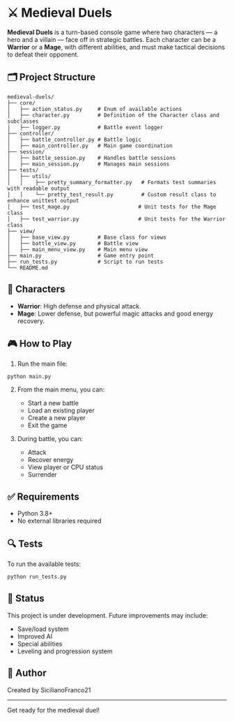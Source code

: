 # ⚔️ Medieval Duels

**Medieval Duels** is a turn-based console game where two characters — a hero and a villain — face off in strategic battles. Each character can be a **Warrior** or a **Mage**, with different abilities, and must make tactical decisions to defeat their opponent.

## 🗂️ Project Structure

```
medieval-duels/
├── core/
│   ├── action_status.py     # Enum of available actions
│   ├── character.py         # Definition of the Character class and subclasses
│   ├── logger.py            # Battle event logger
├── controller/
│   ├── battle_controller.py # Battle logic
│   ├── main_controller.py   # Main game coordination
├── session/
│   ├── battle_session.py    # Handles battle sessions
│   ├── main_session.py      # Manages main sessions
├── tests/
│   ├── utils/               
│   │    ├── pretty_summary_formatter.py   # Formats test summaries with readable output
│   │    └── pretty_test_result.py         # Custom result class to enhance unittest output
│   ├── test_mage.py                      # Unit tests for the Mage class
│   ├── test_warrior.py                   # Unit tests for the Warrior class
├── view/
│   ├── base_view.py         # Base class for views
│   ├── battle_view.py       # Battle view
│   ├── main_menu_view.py    # Main menu view
├── main.py                  # Game entry point
├── run_tests.py             # Script to run tests
└── README.md
```

## 🧙 Characters

- **Warrior**: High defense and physical attack.
- **Mage**: Lower defense, but powerful magic attacks and good energy recovery.

## 🎮 How to Play

1. Run the main file:

```
python main.py
```

2. From the main menu, you can:
   - Start a new battle
   - Load an existing player
   - Create a new player
   - Exit the game

3. During battle, you can:
   - Attack
   - Recover energy
   - View player or CPU status
   - Surrender

## ✅ Requirements

- Python 3.8+
- No external libraries required

## 🔍 Tests

To run the available tests:

```bash
python run_tests.py
```

## 📌 Status

This project is under development. Future improvements may include:
- Save/load system
- Improved AI
- Special abilities
- Leveling and progression system

## 👤 Author

Created by SicilianoFranco21

---

Get ready for the medieval duel!
